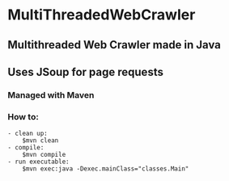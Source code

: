 # MultiThreadedWebCrawler

## Multithreaded Web Crawler made in Java
## Uses JSoup for page requests

### Managed with Maven

### How to:
    - clean up:
        $mvn clean
    - compile:
        $mvn compile
    - run executable:
        $mvn exec:java -Dexec.mainClass="classes.Main"
